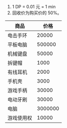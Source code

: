 1. 1 DP = 0.01 元 = 1 min
2. 回收价为购买价的 50%。

| 商品 | 价格 |
| ---- | ---- |
| 电击手环 | 20000 |
| 平板电脑 | 500000 |
| 机械键盘 | 50000 |
| 拆键帽 | 1000 |
| 有线耳机 | 2000 |
| 手机壳 | 3000 |
| 游戏手柄 | 30000 |
| 电动牙刷 | 30000 |
| 电脑 | 3000000 |
| 游戏使用权 | 10000 |
